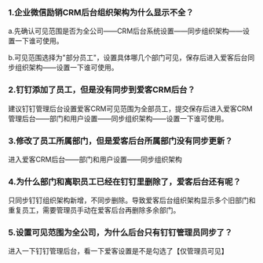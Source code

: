 ### 

### 1.企业微信励销CRM后台组织架构为什么显示不全？

a.先确认可见范围是否为全公司——CRM后台系统设置——同步组织架构——设置一下谁可使用。

b.可见范围选择为"部分员工"，设置具体哪几个部门可见，保存后进入爱客后台同步组织架构——设置一下谁可使用。

### 2.钉钉添加了员工，但是没有同步到爱客CRM后台？

建议钉钉管理后台设置爱客CRM可见范围为全部员工，提交保存后进入爱客CRM管理后台——部门和用户设置——同步组织架构——设置一下谁可使用。

### 3.修改了员工所属部门，但是爱客后台所属部门没有同步更新？

进入爱客CRM后台——部门和用户设置——同步组织架构

### 4.为什么部门和离职员工已经在钉钉里删除了，爱客后台还有呢？

只同步钉钉组织架构新增，不同步删除。导致爱客后台组织架构显示多个旧部门和重复员工，需要管理员手动在爱客后台再删除多余部门。

### 5.设置可见范围为全公司，为什么后台只有钉钉管理员同步了？

进入一下钉钉管理后台，看一下爱客设置是不是勾选了【仅管理员可见】


